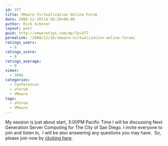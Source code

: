 ```yaml
---
id: 377
title: VMware Virtualization Online Forum
date: 2008-12-16T14:58:19+00:00
author: Rick Scherer
layout: post
guid: http://vmwaretips.com/wp/?p=377
permalink: /2008/12/16/vmware-virtualization-online-forum/
ratings_users:
  - 0
ratings_score:
  - 0
ratings_average:
  - 0
views:
  - 3086
categories:
  - Conferences
  - vForum
  - VMware
tags:
  - vForum
  - VMware
---
```

My session is just about start, 3:00PM Pacific Time I will be discussing Next Generation Server Computing for The City of San Diego. I invite everyone to join and listen in,  I will be also answering any questions you may have.  So, please join now by <a href="http://vshow.on24.com/vshow/virtualization#auditorium" target="_blank">clicking here</a>.